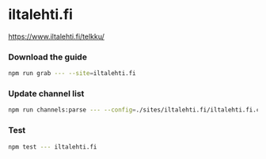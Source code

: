 # iltalehti.fi

https://www.iltalehti.fi/telkku/

### Download the guide

```sh
npm run grab --- --site=iltalehti.fi
```

### Update channel list

```sh
npm run channels:parse --- --config=./sites/iltalehti.fi/iltalehti.fi.config.js --output=./sites/iltalehti.fi/iltalehti.fi.channels.xml
```

### Test

```sh
npm test --- iltalehti.fi
```
